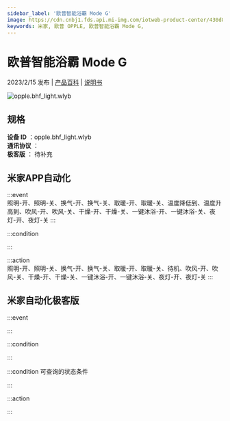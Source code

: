```yaml
---
sidebar_label: '欧普智能浴霸 Mode G'
image: https://cdn.cnbj1.fds.api.mi-img.com/iotweb-product-center/430d8e3c6c383f110e79f6c79cd32467_1674959185908.png?GalaxyAccessKeyId=AKVGLQWBOVIRQ3XLEW&Expires=9223372036854775807&Signature=p/QhsPjTRU2v8uvkN6wTezXkE18=
keywords: 米家, 欧普 OPPLE, 欧普智能浴霸 Mode G, 
---
```

# 欧普智能浴霸 Mode G

2023/2/15 发布 | [产品百科](https://home.mi.com/webapp/content/baike/product/index.html?model=opple.bhf_light.wlyb/) | [说明书](https://home.mi.com/views/introduction.html?model=opple.bhf_light.wlyb&region=cn)

![opple.bhf_light.wlyb](https://cdn.cnbj1.fds.api.mi-img.com/iotweb-product-center/430d8e3c6c383f110e79f6c79cd32467_1674959185908.png?GalaxyAccessKeyId=AKVGLQWBOVIRQ3XLEW&Expires=9223372036854775807&Signature=p/QhsPjTRU2v8uvkN6wTezXkE18=)

## 规格  
> 
**设备 ID** ：opple.bhf_light.wlyb  
**通讯协议** ：  
**极客版**  ： 待补充 


## 米家APP自动化  

:::event  
照明-开、照明-关、换气-开、换气-关、取暖-开、取暖-关、温度降低到、温度升高到、吹风-开、吹风-关、干燥-开、干燥-关、一键沐浴-开、一键沐浴-关、夜灯-开、夜灯-关
:::

:::condition  

:::

:::action   
照明-开、照明-关、换气-开、换气-关、取暖-开、取暖-关、待机、吹风-开、吹风-关、干燥-开、干燥-关、一键沐浴-开、一键沐浴-关、夜灯-开、夜灯-关
:::

## 米家自动化极客版  

:::event  

:::

:::condition  

:::

:::condition 可查询的状态条件  

:::

:::action  

:::

        
